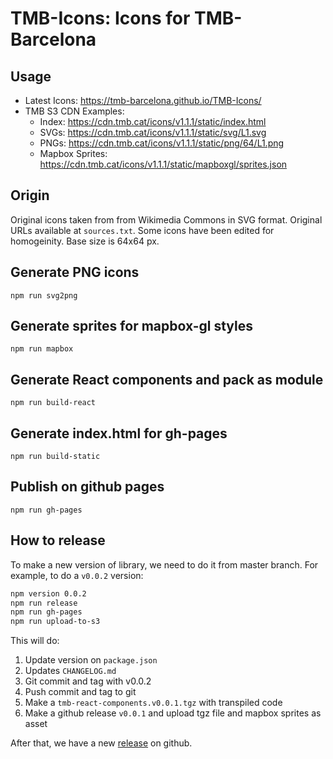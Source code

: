 # TMB-Icons: Icons for TMB-Barcelona

## Usage

* Latest Icons: https://tmb-barcelona.github.io/TMB-Icons/
* TMB S3 CDN Examples: 
  * Index: https://cdn.tmb.cat/icons/v1.1.1/static/index.html
  * SVGs: https://cdn.tmb.cat/icons/v1.1.1/static/svg/L1.svg
  * PNGs: https://cdn.tmb.cat/icons/v1.1.1/static/png/64/L1.png
  * Mapbox Sprites: https://cdn.tmb.cat/icons/v1.1.1/static/mapboxgl/sprites.json


## Origin

Original icons taken from from Wikimedia Commons in SVG format.
Original URLs available at `sources.txt`.
Some icons have been edited for homogeinity.
Base size is 64x64 px.

## Generate PNG icons

`npm run svg2png`

## Generate sprites for mapbox-gl styles

`npm run mapbox`

## Generate React components and pack as module

`npm run build-react`

## Generate index.html for gh-pages

`npm run build-static`

## Publish on github pages

`npm run gh-pages`


## How to release

To make a new version of library, we need to do it from master branch. For example, to do a `v0.0.2` version:


```bash
npm version 0.0.2
npm run release
npm run gh-pages
npm run upload-to-s3
```

This will do:
1. Update version on `package.json`
2. Updates `CHANGELOG.md`
3. Git commit and tag with v0.0.2
4. Push commit and tag to git
5. Make a `tmb-react-components.v0.0.1.tgz` with transpiled code
6. Make a github release `v0.0.1` and upload tgz file and mapbox sprites as asset

After that, we have a new [release](https://github.com/tmb-barcelona/TMB-Icons/releases) on github.
